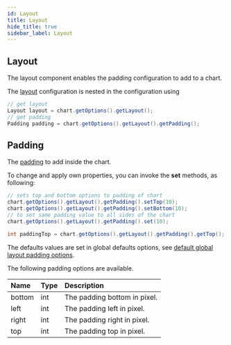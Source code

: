 ```yaml
---
id: Layout
title: Layout
hide_title: true
sidebar_label: Layout
---
```

## Layout

The layout component enables the padding configuration to add to a chart.

The [layout](http://www.pepstock.org/Charba/3.3/org/pepstock/charba/client/configuration/Layout.html) configuration is nested in the configuration using 

```java
// get layout
Layout layout = chart.getOptions().getLayout();
// get padding
Padding padding = chart.getOptions().getLayout().getPadding();
```

## Padding

The [padding](http://www.pepstock.org/Charba/3.3/org/pepstock/charba/client/configuration/Padding.html) to add inside the chart.

To change and apply own properties, you can invoke the **set** methods, as following:

```java
// sets top and bottom options to padding of chart
chart.getOptions().getLayout().getPadding().setTop(10);
chart.getOptions().getLayout().getPadding().setBottom(10);
// to set same padding value to all sides of the chart
chart.getOptions().getLayout().getPadding().set(10);

int paddingTop = chart.getOptions().getLayout().getPadding().getTop();
```

The defaults values are set in global defaults options, see [default global layout padding options](../defaults/DefaultsCharts#padding).

The following padding options are available. 


| Name | Type | Description
| :- | :- | :-
| bottom | int | The padding bottom in pixel.
| left | int | The padding left in pixel.
| right | int | The padding right in pixel.
| top | int | The padding top in pixel.